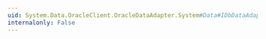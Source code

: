 ```yaml
---
uid: System.Data.OracleClient.OracleDataAdapter.System#Data#IDbDataAdapter#SelectCommand
internalonly: False
---
```

